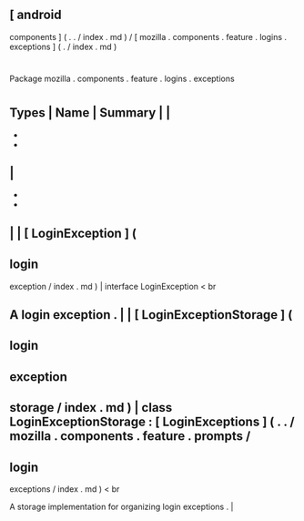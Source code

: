 [
android
-
components
]
(
.
.
/
index
.
md
)
/
[
mozilla
.
components
.
feature
.
logins
.
exceptions
]
(
.
/
index
.
md
)
#
#
Package
mozilla
.
components
.
feature
.
logins
.
exceptions
#
#
#
Types
|
Name
|
Summary
|
|
-
-
-
|
-
-
-
|
|
[
LoginException
]
(
-
login
-
exception
/
index
.
md
)
|
interface
LoginException
<
br
>
A
login
exception
.
|
|
[
LoginExceptionStorage
]
(
-
login
-
exception
-
storage
/
index
.
md
)
|
class
LoginExceptionStorage
:
[
LoginExceptions
]
(
.
.
/
mozilla
.
components
.
feature
.
prompts
/
-
login
-
exceptions
/
index
.
md
)
<
br
>
A
storage
implementation
for
organizing
login
exceptions
.
|
